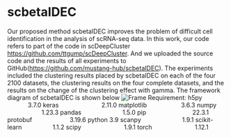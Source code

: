 # scbetaIDEC
Our proposed method scbetaIDEC improves the problem of difficult cell identification in the analysis of scRNA-seq data.
In this work, our code refers to part of the code in scDeepCluster https://github.com/ttgump/scDeepCluster. And we uploaded the source code and the results of all experiments to GitHub(https://github.com/mustang-hub/scbetaIDEC). The experiments included the clustering results placed by scbetaIDEC on each of the four 2100 datasets, the clustering results on the four complete datasets, and the results on the change of the clustering effect with gamma.
The framework diagram of scbetaIDEC is shown below
![Frame](https://user-images.githubusercontent.com/78398350/216752939-f062eaaf-78a1-4e34-b26a-875e25e7f77d.png)
Requirement:
h5py                          3.7.0
keras                         2.11.0
matplotlib                    3.6.3
numpy                         1.23.3
pandas                        1.5.0
pip                           22.3.1
protobuf                      3.19.6
python 							          3.9
scanpy                        1.9.1
scikit-learn                  1.1.2
scipy                         1.9.1
torch                         1.12.1
